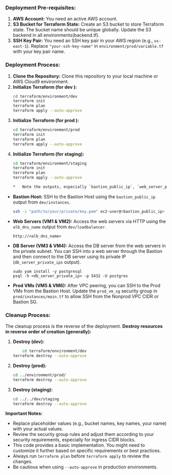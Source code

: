 ### Deployment Pre-requisites:

1.  **AWS Account:** You need an active AWS account.
2.  **S3 Bucket for Terraform State:** Create an S3 bucket to store Terraform state. The bucket name should be unique globally. Update the S3 backend in all  environments(backend.tf).
3.  **SSH Key Pair:** You need an SSH key pair in your AWS region (e.g., `us-east-1`). Replace `"your-ssh-key-name"` in `environment/prod/variable.tf` with your key pair name.

### Deployment Process:

1.  **Clone the Repository:** Clone this repository to your local machine or AWS Cloud9 environment.
2.  **Initialize Terraform (for dev ):**
    ```bash
    cd terraform/environment/dev
    terraform init
    terraform plan
    terraform apply --auto-approve
    ```
3.  **Initialize Terraform (for prod ):**
    ```bash
    cd terraform/environment/prod
    terraform init
    terraform plan
    terraform apply --auto-approve
    ```
4.  **Initialize Terraform (for staging):**
    ```bash
    cd terraform/environment/staging
    terraform init
    terraform plan
    terraform apply --auto-approve
    
    *   Note the outputs, especially `bastion_public_ip`, `web_server_public_ips`, and `db_server_private_ips`.


*   **Bastion Host:** SSH to the Bastion Host using the `bastion_public_ip` output from `dev/instances`.
    ```bash
    ssh -i "path/to/your/private/key.pem" ec2-user@<bastion_public_ip>
    ```
*   **Web Servers (VM1 & VM2):** Access the web servers via HTTP using the `alb_dns_name` output from `dev/loadbalancer`.
    ```
    http://<alb_dns_name>
    ```
*   **DB Server (VM3 & VM4):** Access the DB server from the web servers in the private subnet. You can SSH into a web server through the Bastion and then connect to the DB server using its private IP (`db_server_private_ips` output).
    ```
    sudo yum install -y postgresql
    psql -h <db_server_private_ip> -p 5432 -U postgres
    ```
*   **Prod VMs (VM5 & VM6):** After VPC peering, you can SSH to the Prod VMs from the Bastion Host. Update the `prod_vm_sg` security group in `prod/instances/main.tf` to allow SSH from the Nonprod VPC CIDR or Bastion SG.

### Cleanup Process:

The cleanup process is the reverse of the deployment. **Destroy resources in reverse order of creation (generally):**

1.  **Destroy  (dev):**
    ```bash
        cd terraform/environment/dev
    terraform destroy --auto-approve
    ```
2.  **Destroy  (prod):**
    ```bash
    cd ../environment/prod/
    terraform destroy --auto-approve
    ```
3.  **Destroy (staging):**
    ```bash
    cd ../../dev/staging
    terraform destroy --auto-approve
    ```


**Important Notes:**

*   Replace placeholder values (e.g., bucket names, key names, your name) with your actual values.
*   Review the security group rules and adjust them according to your security requirements, especially for ingress CIDR blocks.
*   This code provides a basic implementation. You might need to customize it further based on specific requirements or best practices.
*   Always run `terraform plan` before `terraform apply` to review the changes.
*   Be cautious when using `--auto-approve` in production environments.
